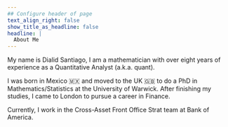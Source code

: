 ```yaml
---
## Configure header of page
text_align_right: false
show_title_as_headline: false
headline: |
  About Me
---
```


<!-- this is a subheadline -->

My name is Dialid Santiago, I am a mathematician with over eight years of experience as a Quantitative Analyst (a.k.a. quant). 

I was born in Mexico 🇲🇽 and moved to the UK 🇬🇧 to do a PhD in Mathematics/Statistics at the University of Warwick. After finishing my studies, I came to London to pursue a career in Finance. 

Currently, I work in the Cross-Asset Front Office Strat team at Bank of America.
